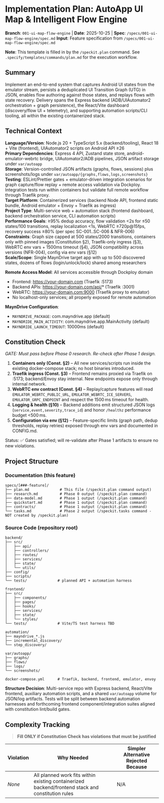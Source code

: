 # Implementation Plan: AutoApp UI Map & Intelligent Flow Engine

**Branch**: `001-ui-map-flow-engine` | **Date**: 2025-10-25 | **Spec**: `/specs/001-ui-map-flow-engine/spec.md`
**Input**: Feature specification from `/specs/001-ui-map-flow-engine/spec.md`

**Note**: This template is filled in by the `/speckit.plan` command. See `.specify/templates/commands/plan.md` for the execution workflow.

## Summary

Implement an end-to-end system that captures Android UI states from the emulator stream, persists a deduplicated UI Transition Graph (UTG) in JSON, enables flow authoring against those states, and replays flows with state recovery. Delivery spans the Express backend (ADB/UIAutomator2 orchestration + graph persistence), the React/Vite dashboard (discovery/flow UI + telemetry), and supporting automation scripts/CLI tooling, all within the existing containerized stack.

## Technical Context

<!--
  ACTION REQUIRED: Replace the content in this section with the technical details
  for the project. The structure here is presented in advisory capacity to guide
  the iteration process.
-->

**Language/Version**: Node.js 20 + TypeScript 5.x (backend/tooling), React 18 + Vite (frontend), UIAutomator2 scripts on Android API ≥26  
**Primary Dependencies**: Express 4 API, Zustand state store, android-emulator-webrtc bridge, UIAutomator2/ADB pipelines, JSON artifact storage under `var/autoapp`  
**Storage**: Version-controlled JSON artifacts (graphs, flows, sessions) plus screenshots/logs under `var/autoapp/{graphs,flows,logs,screenshots}`  
**Testing**: ESLint/Prettier gates + emulator-driven integration scenarios for graph capture/flow replay + remote access validation via Dockploy. Integration tests run within containers but validate full remote workflow through Traefik proxy.  
**Target Platform**: Containerized services (backend Node API, frontend static bundle, Android emulator + Envoy + Traefik as ingress)  
**Project Type**: Multi-service web + automation stack (frontend dashboard, backend orchestration service, CLI automation scripts)  
**Performance Goals**: ≥95% dedup accuracy, flow validation <2s for ≤50 states/100 transitions, replay localization <1s, WebRTC ≥720p@15fps, recovery success ≥80% (per spec SC-001..SC-006 & NFR-006)  
**Constraints**: Graph size capped at 500 states/2000 transitions, containers only with pinned images (Constitution §2), Traefik-only ingress (§3), WebRTC env vars + 1500ms timeout (§4), JSON compatibility across versions (NFR-004), config via env vars (§12)  
**Scale/Scope**: Single MaynDrive target app with up to 500 discovered states, dozens of flows (login/unlock/lock) shared among researchers

**Remote Access Model**: All services accessible through Dockploy domain
- Frontend: https://your-domain.com (Traefik :5173)
- Backend APIs: https://your-domain.com/api/* (Traefik :3001)
- WebRTC: https://your-domain.com:9000 (Traefik proxy to emulator)
- No localhost-only services; all properly exposed for remote automation

**MaynDrive Configuration**:
- `MAYNDRIVE_PACKAGE`: com.mayndrive.app (default)
- `MAYNDRIDE_MAIN_ACTIVITY`: com.mayndrive.app.MainActivity (default)
- `MAYNDRIDE_LAUNCH_TIMEOUT`: 10000ms (default)

## Constitution Check

*GATE: Must pass before Phase 0 research. Re-check after Phase 1 design.*

1. **Containers only (Const. §2)** – All new services/scripts run inside the existing docker-compose stack; no host binaries introduced.  
2. **Traefik ingress (Const. §3)** – Frontend remains proxied via Traefik on :5173; backend/Envoy stay internal. New endpoints expose only through internal network.  
3. **WebRTC env contract (Const. §4)** – Replay/capture features will read `EMULATOR_WEBRTC_PUBLIC_URL`, `EMULATOR_WEBRTC_ICE_SERVERS`, `EMULATOR_GRPC_ENDPOINT` and respect the 1500 ms timeout for health.  
4. **Logging & health (§10)** – Backend additions emit structured JSON logs (`service,event,severity,trace_id`) and honor `/healthz` performance budget <500 ms.  
5. **Configuration via env (§12)** – Feature-specific limits (graph path, dedup thresholds, replay retries) exposed through env vars and documented in CONFIG.md.

Status: ✅ Gates satisfied; will re-validate after Phase 1 artifacts to ensure no new violations.

## Project Structure

### Documentation (this feature)

```text
specs/[###-feature]/
├── plan.md              # This file (/speckit.plan command output)
├── research.md          # Phase 0 output (/speckit.plan command)
├── data-model.md        # Phase 1 output (/speckit.plan command)
├── quickstart.md        # Phase 1 output (/speckit.plan command)
├── contracts/           # Phase 1 output (/speckit.plan command)
└── tasks.md             # Phase 2 output (/speckit.tasks command - NOT created by /speckit.plan)
```

### Source Code (repository root)
<!--
  ACTION REQUIRED: Replace the placeholder tree below with the concrete layout
  for this feature. Delete unused options and expand the chosen structure with
  real paths (e.g., apps/admin, packages/something). The delivered plan must
  not include Option labels.
-->

```text
backend/
├── src/
│   ├── api/
│   ├── controllers/
│   ├── routes/
│   ├── services/
│   ├── state/
│   └── utils/
├── config/
├── scripts/
└── tests/              # planned API + automation harness

frontend/
├── src/
│   ├── components/
│   ├── pages/
│   ├── hooks/
│   ├── services/
│   ├── state/
│   └── styles/
└── tests/              # Vite/TS test harness TBD

automation/
├── mayndrive_*.js
├── incremental_discovery/
└── step_discovery/

var/autoapp/
├── graphs/
├── flows/
├── logs/
└── screenshots/

docker-compose.yml      # Traefik, backend, frontend, emulator, envoy
```

**Structure Decision**: Multi-service repo with Express backend, React/Vite frontend, auxiliary automation scripts, and a shared `var/autoapp` volume for JSON/log artifacts. Tests will be split between backend automation harnesses and forthcoming frontend component/integration suites aligned with constitution lint/build gates.

## Complexity Tracking

> **Fill ONLY if Constitution Check has violations that must be justified**

| Violation | Why Needed | Simpler Alternative Rejected Because |
|-----------|------------|-------------------------------------|
| _None_ | All planned work fits within existing containerized backend/frontend stack and constitution rules | N/A |
